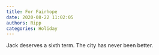 ```yaml
---
title: For Fairhope
date: 2020-08-22 11:02:05
authors: Ripp
categories: Holiday
---
```


 Jack deserves a sixth term.
The city has never been better.